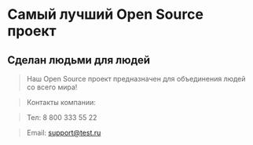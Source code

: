 # Самый лучший Open Source проект

## Сделан людьми для людей

> Наш Open Source проект предназначен для объединения людей со всего мира!

>Контакты компании:

>Тел: 8 800 333 55 22

>Email: support@test.ru
